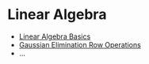 # Linear Algebra
- [Linear Algebra Basics](linear-algebra-basics.ipynb)
- [Gaussian Elimination Row Operations](gaussian-elimination-row-operations.ipynb)
- ...

